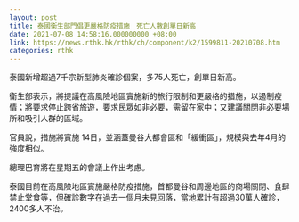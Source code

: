 ```yaml
---
layout: post
title: 泰國衛生部門倡更嚴格防疫措施　死亡人數創單日新高
date: 2021-07-08 14:58:16.000000000 +08:00
link: https://news.rthk.hk/rthk/ch/component/k2/1599811-20210708.htm
categories: rthk
---
```


泰國新增超過7千宗新型肺炎確診個案，多75人死亡，創單日新高。

衛生部表示，將提議在高風險地區實施新的旅行限制和更嚴格的措施，以遏制疫情；將要求停止跨省旅遊，要求民眾如非必要，需留在家中；又建議關閉非必要場所和吸引人群的區域。

官員說，措施將實施 14日，並涵蓋曼谷大都會區和「緩衝區」，規模與去年4月的強度相似。

總理巴育將在星期五的會議上作出考慮。

泰國目前在高風險地區實施嚴格防疫措施，首都曼谷和周邊地區的商場關閉、食肆禁止堂食等，但確診數字在過去一個月未見回落，當地累計有超過30萬人確診，2400多人不治。
